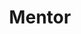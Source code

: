 ---
name: "Roy Marmelstein"
workshop_topic: "Best of the rest - the other new iOS12 frameworks"
title: "Mentor"
bio: "Roy works on iOS at Spotify. He is the creator of PhoneNumberKit, Interpolate and Zip."
status: "live"
website: "https://marmelroy.github.io/"
twitter: "marmelroy"
linkedin: "roy-marmelstein-2ba36527"
image: "assets/images/speakers/speaker-roy.png"
---
